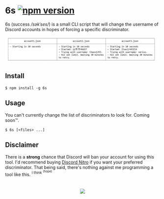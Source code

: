 # 6s [![npm version](https://badge.fury.io/js/6s.svg)](https://badge.fury.io/js/6s)

6s (success */səkˈses/*) is a small CLI script that will change the username of Discord accounts in hopes of forcing a specific discriminator.

![](screenshot.png)

## Install

```
$ npm install -g 6s
```
## Usage

You can't currently change the list of discriminators to look for. Coming soon™.

```
$ 6s [<files> ...]
```

## Disclaimer

There is a **strong** chance that Discord will ban your account for using this tool. I'd recommend buying [Discord Nitro](https://discordapp.com/nitro) if you want your preferred discriminator. That being said, there's nothing against me programming a tool like this. <sup>I think <sup>(hope)</sup></sup>

#

<p align="center">
  <a href="http://paco.sh"><img src="https://raw.githubusercontent.com/pacocoursey/pacocoursey.github.io/master/footer.png" height="300"></a>
</p>
